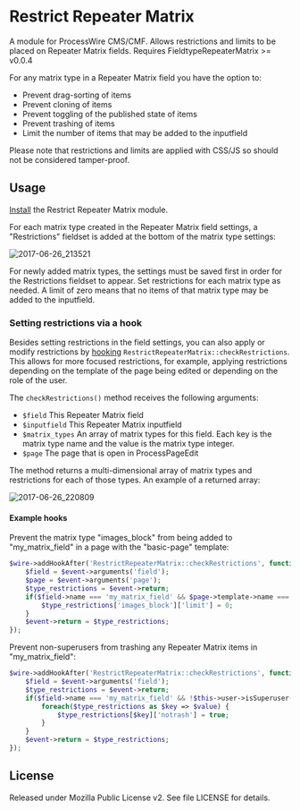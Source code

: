 # Restrict Repeater Matrix

A module for ProcessWire CMS/CMF. Allows restrictions and limits to be placed on Repeater Matrix fields. Requires FieldtypeRepeaterMatrix >= v0.0.4

For any matrix type in a Repeater Matrix field you have the option to:

* Prevent drag-sorting of items
* Prevent cloning of items
* Prevent toggling of the published state of items
* Prevent trashing of items
* Limit the number of items that may be added to the inputfield

Please note that restrictions and limits are applied with CSS/JS so should not be considered tamper-proof.

## Usage

[Install](http://modules.processwire.com/install-uninstall/) the Restrict Repeater Matrix module.

For each matrix type created in the Repeater Matrix field settings, a "Restrictions" fieldset is added at the bottom of the matrix type settings:

![2017-06-26_213521](https://user-images.githubusercontent.com/1538852/27533375-70133e02-5ab7-11e7-8af1-1fabd91b9f7f.png)

For newly added matrix types, the settings must be saved first in order for the Restrictions fieldset to appear. Set restrictions for each matrix type as needed. A limit of zero means that no items of that matrix type may be added to the inputfield.

### Setting restrictions via a hook

Besides setting restrictions in the field settings, you can also apply or modify restrictions by [hooking](https://processwire.com/api/hooks/) `RestrictRepeaterMatrix::checkRestrictions`. This allows for more focused restrictions, for example, applying restrictions depending on the template of the page being edited or depending on the role of the user.

The `checkRestrictions()` method receives the following arguments:

* `$field` This Repeater Matrix field
* `$inputfield` This Repeater Matrix inputfield
* `$matrix_types` An array of matrix types for this field. Each key is the matrix type name and the value is the matrix type integer.
* `$page` The page that is open in ProcessPageEdit

The method returns a multi-dimensional array of matrix types and restrictions for each of those types. An example of a returned array:

![2017-06-26_220809](https://user-images.githubusercontent.com/1538852/27534705-0c306d9c-5abc-11e7-9689-6099ac253b4b.png)

#### Example hooks

Prevent the matrix type "images_block" from being added to "my_matrix_field" in a page with the "basic-page" template:

```php
$wire->addHookAfter('RestrictRepeaterMatrix::checkRestrictions', function(HookEvent $event) {
    $field = $event->arguments('field');
    $page = $event->arguments('page');
    $type_restrictions = $event->return;
    if($field->name === 'my_matrix_field' && $page->template->name === 'basic-page') {
        $type_restrictions['images_block']['limit'] = 0;
    }
    $event->return = $type_restrictions;
});
```

Prevent non-superusers from trashing any Repeater Matrix items in "my_matrix_field":

```php
$wire->addHookAfter('RestrictRepeaterMatrix::checkRestrictions', function(HookEvent $event) {
    $field = $event->arguments('field');
    $type_restrictions = $event->return;
    if($field->name === 'my_matrix_field' && !$this->user->isSuperuser()) {
        foreach($type_restrictions as $key => $value) {
            $type_restrictions[$key]['notrash'] = true;
        }
    }
    $event->return = $type_restrictions;
});
```


## License

Released under Mozilla Public License v2. See file LICENSE for details.
